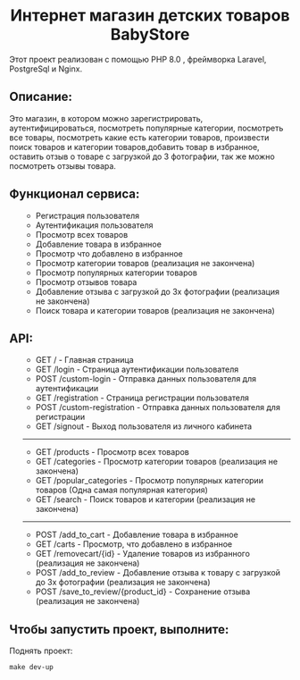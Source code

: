  <h1 align="center">Интернет магазин детских товаров BabyStore</h1>
  <p> Этот проект реализован с помощью PHP 8.0 , фреймворка Laravel, PostgreSql и Nginx.
 <h2>Описание:</h2>
  <p> Это магазин, в котором можно зарегистрировать, аутентифицироваться, посмотреть популярные категории, посмотреть все товары, посмотреть какие есть категории товаров, произвести поиск товаров и категории товаров,добавить товар в избранное, оставить отзыв о товаре с загрузкой до 3 фотографии, так же можно посмотреть отзывы товара.</p>

<h2>Функционал сервиса:</h2>
<ul>

- Регистрация пользователя
- Аутентификация пользователя
- Просмотр всех товаров
- Добавление товара в избранное
- Просмотр что добавлено в избранное
- Просмотр категории товаров (реализация не закончена)
- Просмотр популярных категории товаров
- Просмотр отзывов товара
- Добавление отзыва с загрузкой до 3х фотографии (реализация не закончена)
- Поиск товара и категории товаров (реализация не закончена)

</ul>

<h2>API:</h2>
<ul>

- GET / - Главная страница
- GET /login - Страница аутентификации пользователя
- POST /custom-login - Отправка данных пользователя для аутентификации
- GET /registration - Страница регистрации пользователя
- POST /custom-registration - Отправка данных пользователя для регистрации
- GET /signout - Выход пользователя из личного кабинета
---
- GET /products - Просмотр всех товаров
- GET /categories - Просмотр категории товаров (реализация не закончена)
- GET /popular_categories - Просмотр популярных категории товаров (Одна самая популярная категория)
- GET /search - Поиск товаров и категории (реализация не закончена)
---
- POST /add_to_cart - Добавление товара в избранное
- GET /carts - Просмотр, что добавлено в избранное
- GET /removecart/{id} - Удаление товаров из избранного (реализация не закончена)
- POST /add_to_review - Добавление отзыва к товару с загрузкой до 3х фотографии (реализация не закончена)
- POST /save_to_review/{product_id} - Сохранение отзыва (реализация не закончена)

</ul>


<h2>Чтобы запустить проект, выполните:</h2>

Поднять проект:

```make dev-up```

